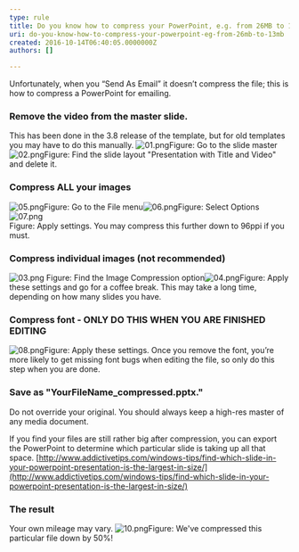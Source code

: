 ```yaml
---
type: rule
title: Do you know how to compress your PowerPoint, e.g. from 26MB to 13MB?
uri: do-you-know-how-to-compress-your-powerpoint-eg-from-26mb-to-13mb
created: 2016-10-14T06:40:05.0000000Z
authors: []

---
```


 ​Unfortunately, when you “Send As Email” it doesn’t compress the file; this is how to compress a PowerPoint for emailing.
 

### Remove the video from the master slide.


This has been done in the 3.8 release of the template, but for old templates you may have to do this manually.
![01.png](01.png)Figure: Go to the slide master![02.png](02.png)Figure: Find the slide layout "Presentation with Title and Video" and delete it. ​
 


### Compress ALL your images
![05.png](05.png)Figure: Go to the File menu![06.png](06.png)Figure: Select Options![07.png](07.png)​<br>​Figure: Apply settings. You may compress this further down to 96ppi if you must.​ <br>   



### Compress individual images (not recommended)
![03.png](03.png) Figure: Find the Image Compression option![04.png](04.png)Figure: Apply these settings and go for a coffee break. This may take a long time, depending on how many slides you have.



### Compress font - ONLY DO THIS WHEN YOU ARE FINISHED EDITING

![08.png](08.png)Figure: Apply these settings. Once you remove the font, you’re more likely to get missing font bugs when editing the file, so only do this step when you are done.



### Save as "YourFileName\_compressed.pptx."
 ​Do not override your original. You should always keep a high-res master of any media document.


If you find your files are still rather big after compression, you can export the PowerPoint to determine which particular slide is taking up all that space.        [http://www.addictivetips.com/windows-tips/find-which-slide-in-your-powerpoint-presentation-is-the-largest-in-size/​](http://www.addictivetips.com/windows-tips/find-which-slide-in-your-powerpoint-presentation-is-the-largest-in-size/)


### The result


​Your own mileage may vary.
![10.png](10.png)Figure: We've compressed this particular file down by 50%!
​ 

